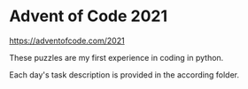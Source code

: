 # Advent of Code 2021

https://adventofcode.com/2021

These puzzles are my first experience in coding in python.

Each day's task description is provided in the according folder.
